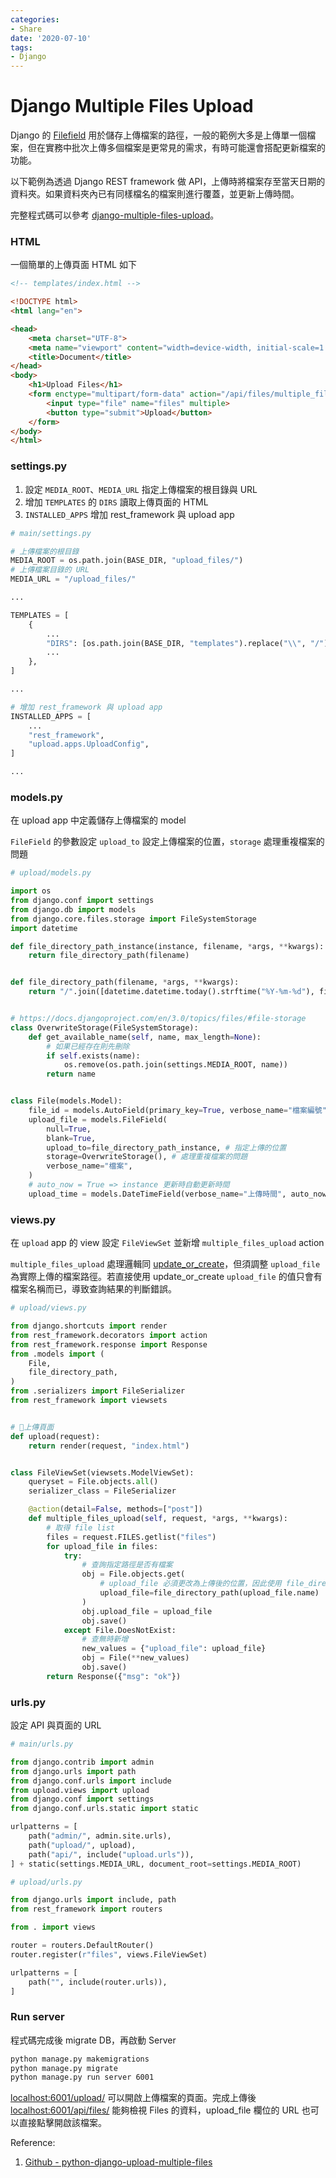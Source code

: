 ```yaml
---
categories:
- Share
date: '2020-07-10'
tags:
- Django
---
```


# Django Multiple Files Upload

Django 的 [Filefield](https://docs.djangoproject.com/en/3.0/ref/models/fields/#django.db.models.FileField) 用於儲存上傳檔案的路徑，一般的範例大多是上傳單一個檔案，但在實務中批次上傳多個檔案是更常見的需求，有時可能還會搭配更新檔案的功能。

以下範例為透過 Django REST framework 做 API，上傳時將檔案存至當天日期的資料夾。如果資料夾內已有同樣檔名的檔案則進行覆蓋，並更新上傳時間。

完整程式碼可以參考 [django-multiple-files-upload](https://github.com/Blueswen/django-multiple-files-upload)。

### HTML

一個簡單的上傳頁面 HTML 如下

```html
<!-- templates/index.html -->

<!DOCTYPE html>
<html lang="en">

<head>
    <meta charset="UTF-8">
    <meta name="viewport" content="width=device-width, initial-scale=1.0">
    <title>Document</title>
</head>
<body>
    <h1>Upload Files</h1>
    <form enctype="multipart/form-data" action="/api/files/multiple_files_upload/" method="post">
        <input type="file" name="files" multiple>
        <button type="submit">Upload</button>
    </form>
</body>
</html>
```

### settings.py

1. 設定 ```MEDIA_ROOT```、```MEDIA_URL``` 指定上傳檔案的根目錄與 URL
2. 增加 ```TEMPLATES``` 的 ```DIRS``` 讀取上傳頁面的 HTML
3. ```INSTALLED_APPS``` 增加 rest_framework 與 upload app

```python
# main/settings.py

# 上傳檔案的根目錄
MEDIA_ROOT = os.path.join(BASE_DIR, "upload_files/")
# 上傳檔案目錄的 URL
MEDIA_URL = "/upload_files/"

...

TEMPLATES = [
    {
        ...
        "DIRS": [os.path.join(BASE_DIR, "templates").replace("\\", "/")], # 設定上傳頁面的 templates 位置
        ...
    },
]

...

# 增加 rest_framework 與 upload app
INSTALLED_APPS = [
    ...
    "rest_framework",
    "upload.apps.UploadConfig",
]

...
```

### models.py

在 upload app 中定義儲存上傳檔案的 model

```FileField``` 的參數設定 ```upload_to``` 設定上傳檔案的位置，```storage``` 處理重複檔案的問題

```python
# upload/models.py

import os
from django.conf import settings
from django.db import models
from django.core.files.storage import FileSystemStorage
import datetime

def file_directory_path_instance(instance, filename, *args, **kwargs):
    return file_directory_path(filename)


def file_directory_path(filename, *args, **kwargs):
    return "/".join([datetime.datetime.today().strftime("%Y-%m-%d"), filename])


# https://docs.djangoproject.com/en/3.0/topics/files/#file-storage
class OverwriteStorage(FileSystemStorage):
    def get_available_name(self, name, max_length=None):
        # 如果已經存在則先刪除
        if self.exists(name):
            os.remove(os.path.join(settings.MEDIA_ROOT, name))
        return name


class File(models.Model):
    file_id = models.AutoField(primary_key=True, verbose_name="檔案編號")
    upload_file = models.FileField(
        null=True,
        blank=True,
        upload_to=file_directory_path_instance, # 指定上傳的位置
        storage=OverwriteStorage(), # 處理重複檔案的問題
        verbose_name="檔案",
    )
    # auto_now = True => instance 更新時自動更新時間
    upload_time = models.DateTimeField(verbose_name="上傳時間", auto_now=True)
```

### views.py

在 ```upload``` app 的 view 設定 ```FileViewSet``` 並新增 ```multiple_files_upload``` action

```multiple_files_upload``` 處理邏輯同 [update_or_create](https://docs.djangoproject.com/en/3.0/ref/models/querysets/#update-or-create)，但須調整 ```upload_file``` 為實際上傳的檔案路徑。若直接使用 update_or_create ```upload_file``` 的值只會有檔案名稱而已，導致查詢結果的判斷錯誤。

```python
# upload/views.py

from django.shortcuts import render
from rest_framework.decorators import action
from rest_framework.response import Response
from .models import (
    File,
    file_directory_path,
)
from .serializers import FileSerializer
from rest_framework import viewsets


# 上傳頁面
def upload(request):
    return render(request, "index.html")


class FileViewSet(viewsets.ModelViewSet):
    queryset = File.objects.all()
    serializer_class = FileSerializer

    @action(detail=False, methods=["post"])
    def multiple_files_upload(self, request, *args, **kwargs):
        # 取得 file list
        files = request.FILES.getlist("files")
        for upload_file in files:
            try:
                # 查詢指定路徑是否有檔案
                obj = File.objects.get(
                    # upload_file 必須更改為上傳後的位置，因此使用 file_directory_path
                    upload_file=file_directory_path(upload_file.name) 
                )
                obj.upload_file = upload_file
                obj.save()
            except File.DoesNotExist:
                # 查無時新增
                new_values = {"upload_file": upload_file}
                obj = File(**new_values)
                obj.save()
        return Response({"msg": "ok"})
```

### urls.py

設定 API 與頁面的 URL

```python
# main/urls.py

from django.contrib import admin
from django.urls import path
from django.conf.urls import include
from upload.views import upload
from django.conf import settings
from django.conf.urls.static import static

urlpatterns = [
    path("admin/", admin.site.urls),
    path("upload/", upload),
    path("api/", include("upload.urls")),
] + static(settings.MEDIA_URL, document_root=settings.MEDIA_ROOT)
```

```python
# upload/urls.py

from django.urls import include, path
from rest_framework import routers

from . import views

router = routers.DefaultRouter()
router.register(r"files", views.FileViewSet)

urlpatterns = [
    path("", include(router.urls)),
]
```

### Run server

程式碼完成後 migrate DB，再啟動 Server

``` bash
python manage.py makemigrations
python manage.py migrate
python manage.py run server 6001
```

[localhost:6001/upload/](localhost:6001/upload/) 可以開啟上傳檔案的頁面。完成上傳後 [localhost:6001/api/files/](localhost:6001/api/files/) 能夠檢視 Files 的資料，upload_file 欄位的 URL 也可以直接點擊開啟該檔案。

Reference:

1. [Github - python-django-upload-multiple-files](https://github.com/kdchang/python-django-upload-multiple-files)